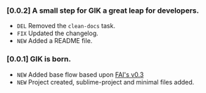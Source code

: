 ### [0.0.2] A small step for GIK a great leap for developers.
- `DEL` Removed the `clean-docs` task.
- `FIX` Updated the changelog.
- `NEW` Added a README file.

### [0.0.1] GIK is born.
- `NEW` Added base flow based upon [FAI's v0.3](http://github.com/gikmx/fai.git)
- `NEW` Project created, sublime-project and minimal files added.
